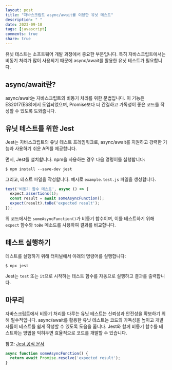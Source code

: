 ```yaml
---
layout: post
title: "자바스크립트 async/await를 이용한 유닛 테스트"
description: " "
date: 2023-09-10
tags: [javascript]
comments: true
share: true
---
```


유닛 테스트는 소프트웨어 개발 과정에서 중요한 부분입니다. 특히 자바스크립트에서는 비동기 처리가 많이 사용되기 때문에 async/await를 활용한 유닛 테스트가 필요합니다.

## async/await란?

async/await는 자바스크립트의 비동기 처리를 위한 문법입니다. 이 기능은 ES2017(ES8)에서 도입되었으며, Promise보다 더 간결하고 가독성이 좋은 코드를 작성할 수 있도록 도와줍니다. 

## 유닛 테스트를 위한 Jest

Jest는 자바스크립트의 유닛 테스트 프레임워크로, async/await를 지원하고 강력한 기능과 사용하기 쉬운 API를 제공합니다. 

먼저, Jest를 설치합니다. npm을 사용하는 경우 다음 명령어를 실행합니다:

```
$ npm install --save-dev jest
```

그리고, 테스트 파일을 작성합니다. 예시로 `example.test.js` 파일을 생성합니다.

```javascript
test('비동기 함수 테스트', async () => {
  expect.assertions(1);
  const result = await someAsyncFunction();
  expect(result).toBe('expected result');
});
```

위 코드에서는 `someAsyncFunction()`가 비동기 함수이며, 이를 테스트하기 위해 `expect` 함수와 `toBe` 메소드를 사용하여 결과를 비교합니다.

## 테스트 실행하기

테스트를 실행하기 위해 터미널에서 아래의 명령어를 실행합니다:

```
$ npx jest
```

Jest는 `test` 또는 `it`으로 시작하는 테스트 함수를 자동으로 실행하고 결과를 출력합니다.

## 마무리

자바스크립트에서 비동기 처리를 다루는 유닛 테스트는 신뢰성과 안전성을 확보하기 위해 필수적입니다. async/await를 활용한 유닛 테스트는 코드의 가독성을 높이고 개발자들이 테스트를 쉽게 작성할 수 있도록 도움을 줍니다. Jest와 함께 비동기 함수를 테스트하는 방법을 익혀두면 효율적으로 코드를 개발할 수 있습니다.

참고: [Jest 공식 문서](https://jestjs.io/docs/getting-started)

```javascript
async function someAsyncFunction() {
  return await Promise.resolve('expected result');
}
```